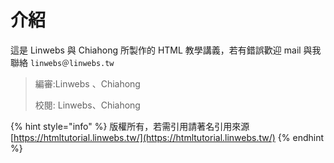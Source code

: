 # 介紹

這是 Linwebs 與 Chiahong 所製作的 HTML 教學講義，若有錯誤歡迎 mail 與我聯絡 `linwebs＠linwebs.tw`

> 編審:Linwebs 、Chiahong
>
> 校閱: Linwebs、Chiahong

{% hint style="info" %}
版權所有，若需引用請著名引用來源 [https://htmltutorial.linwebs.tw/](https://htmltutorial.linwebs.tw/)
{% endhint %}

